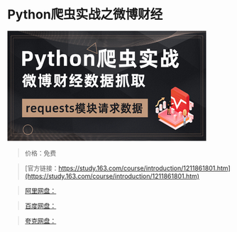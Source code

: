 # Python爬虫实战之微博财经

![img](../../../assets/study163/free/01dffdd8894d44c99a1cffe0d437770b.jpg)

> 价格：免费

> [官方链接：https://study.163.com/course/introduction/1211861801.htm](https://study.163.com/course/introduction/1211861801.htm)

> [阿里网盘：]()

> [百度网盘：]()

> [夸克网盘：]()
